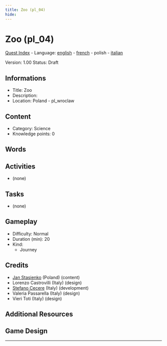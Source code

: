 ```yaml
---
title: Zoo (pl_04)
hide:
---
```


# Zoo (pl_04)
[Quest Index](./index.pl.md) - Language: [english](./pl_04.md) - [french](./pl_04.fr.md) - polish - [italian](./pl_04.it.md)

Version: 1.00
Status: Draft

## Informations

- Title: Zoo
- Description: 
- Location: Poland - pl_wroclaw
## Content
- Category: Science
- Knowledge points: 0
## Words
## Activities
- (none)

## Tasks
- (none)
## Gameplay
- Difficulty: Normal
- Duration (min): 20
- Kind:
  - Journey
## Credits
- [Jan Stasienko](mailto:jan.stasienko@dsw.edu.pl) (Poland) (content)
- Lorenzo Castrovilli (Italy) (design)
- [Stefano Cecere](https://stefanocecere.com) (Italy) (development)
- Valeria Passarella (Italy) (design)
- Vieri Toti (Italy) (design)

## Additional Resources

## Game Design


---

